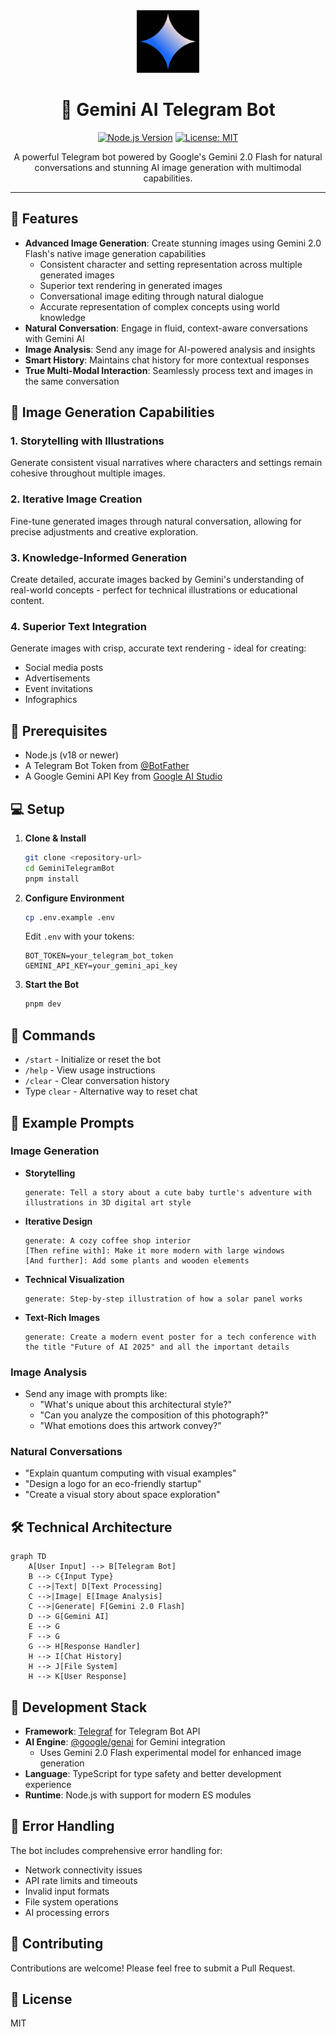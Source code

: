 <div align="center">

<img src="logo.jpg" alt="Gemini Logo" width="100" height="100">

# 🤖 Gemini AI Telegram Bot

[![Node.js Version](https://img.shields.io/badge/node-%3E%3D18-brightgreen.svg)](https://nodejs.org)
[![License: MIT](https://img.shields.io/badge/License-MIT-yellow.svg)](https://opensource.org/licenses/MIT)

A powerful Telegram bot powered by Google's Gemini 2.0 Flash for natural conversations and stunning AI image generation with multimodal capabilities.

</div>

---

## 🌟 Features

- **Advanced Image Generation**: Create stunning images using Gemini 2.0 Flash's native image generation capabilities
  - Consistent character and setting representation across multiple generated images
  - Superior text rendering in generated images
  - Conversational image editing through natural dialogue
  - Accurate representation of complex concepts using world knowledge
- **Natural Conversation**: Engage in fluid, context-aware conversations with Gemini AI
- **Image Analysis**: Send any image for AI-powered analysis and insights
- **Smart History**: Maintains chat history for more contextual responses
- **True Multi-Modal Interaction**: Seamlessly process text and images in the same conversation

## 🎨 Image Generation Capabilities

### 1. Storytelling with Illustrations

Generate consistent visual narratives where characters and settings remain cohesive throughout multiple images.

### 2. Iterative Image Creation

Fine-tune generated images through natural conversation, allowing for precise adjustments and creative exploration.

### 3. Knowledge-Informed Generation

Create detailed, accurate images backed by Gemini's understanding of real-world concepts - perfect for technical illustrations or educational content.

### 4. Superior Text Integration

Generate images with crisp, accurate text rendering - ideal for creating:

- Social media posts
- Advertisements
- Event invitations
- Infographics

## 🚀 Prerequisites

- Node.js (v18 or newer)
- A Telegram Bot Token from [@BotFather](https://t.me/BotFather)
- A Google Gemini API Key from [Google AI Studio](https://aistudio.google.com/)

## 💻 Setup

1. **Clone & Install**

   ```bash
   git clone <repository-url>
   cd GeminiTelegramBot
   pnpm install
   ```

2. **Configure Environment**

   ```bash
   cp .env.example .env
   ```

   Edit `.env` with your tokens:

   ```env
   BOT_TOKEN=your_telegram_bot_token
   GEMINI_API_KEY=your_gemini_api_key
   ```

3. **Start the Bot**
   ```bash
   pnpm dev
   ```

## 🎯 Commands

- `/start` - Initialize or reset the bot
- `/help` - View usage instructions
- `/clear` - Clear conversation history
- Type `clear` - Alternative way to reset chat

## 🎨 Example Prompts

### Image Generation

- **Storytelling**

  ```
  generate: Tell a story about a cute baby turtle's adventure with illustrations in 3D digital art style
  ```

- **Iterative Design**

  ```
  generate: A cozy coffee shop interior
  [Then refine with]: Make it more modern with large windows
  [And further]: Add some plants and wooden elements
  ```

- **Technical Visualization**

  ```
  generate: Step-by-step illustration of how a solar panel works
  ```

- **Text-Rich Images**
  ```
  generate: Create a modern event poster for a tech conference with the title "Future of AI 2025" and all the important details
  ```

### Image Analysis

- Send any image with prompts like:
  - "What's unique about this architectural style?"
  - "Can you analyze the composition of this photograph?"
  - "What emotions does this artwork convey?"

### Natural Conversations

- "Explain quantum computing with visual examples"
- "Design a logo for an eco-friendly startup"
- "Create a visual story about space exploration"

## 🛠️ Technical Architecture

```mermaid
graph TD
    A[User Input] --> B[Telegram Bot]
    B --> C{Input Type}
    C -->|Text| D[Text Processing]
    C -->|Image| E[Image Analysis]
    C -->|Generate| F[Gemini 2.0 Flash]
    D --> G[Gemini AI]
    E --> G
    F --> G
    G --> H[Response Handler]
    H --> I[Chat History]
    H --> J[File System]
    H --> K[User Response]
```

## 🔧 Development Stack

- **Framework**: [Telegraf](https://telegraf.js.org/) for Telegram Bot API
- **AI Engine**: [@google/genai](https://www.npmjs.com/package/@google/genai) for Gemini integration
  - Uses Gemini 2.0 Flash experimental model for enhanced image generation
- **Language**: TypeScript for type safety and better development experience
- **Runtime**: Node.js with support for modern ES modules

## 📝 Error Handling

The bot includes comprehensive error handling for:

- Network connectivity issues
- API rate limits and timeouts
- Invalid input formats
- File system operations
- AI processing errors

## 🤝 Contributing

Contributions are welcome! Please feel free to submit a Pull Request.

## 📜 License

MIT
